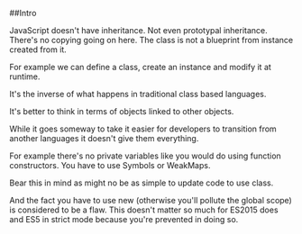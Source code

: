 ##Intro 

JavaScript doesn't have inheritance. Not even prototypal inheritance. There's no copying going on here. The class is not a blueprint from instance created from it.

For example we can define a class, create an instance and modify it at runtime.

It's the inverse of what happens in traditional class based languages.
	
It's better to think in terms of objects linked to other objects.

While it goes someway to take it easier for developers to transition from another languages it doesn't give them everything.  

For example there's no private variables like you would do using function constructors. You have to use Symbols or WeakMaps.

Bear this in mind as might no be as simple to update code to use class. 

And the fact you have to use new (otherwise you'll pollute the global scope) is considered to be a flaw. This doesn't matter so much for ES2015 does and ES5 in strict mode because you're prevented in doing so.